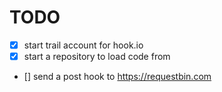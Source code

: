 # TODO
+ [x] start trail account for hook.io
+ [x] start a repository to load code from
+ [] send a post hook to https://requestbin.com
